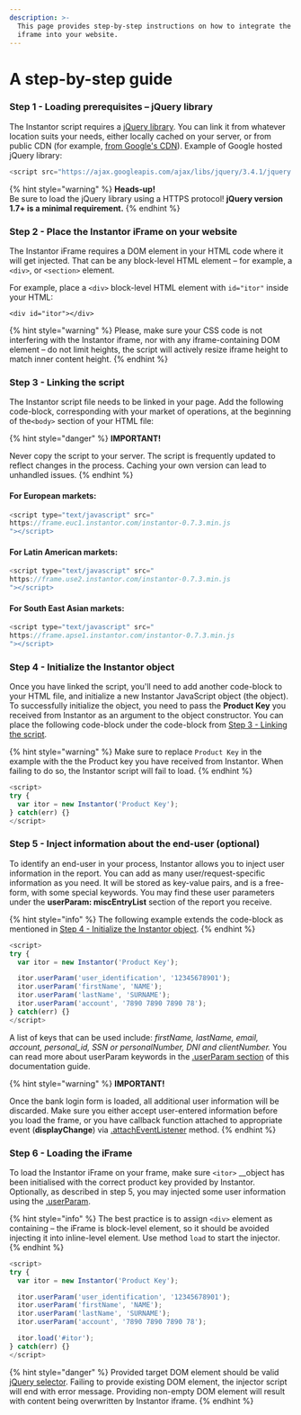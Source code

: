 ```yaml
---
description: >-
  This page provides step-by-step instructions on how to integrate the Instantor
  iframe into your website.
---
```


# A step-by-step guide

### Step 1 - Loading **prerequisites** – jQuery library

The Instantor script requires a [jQuery library](http://jquery.com/). You can link it from whatever location suits your needs, either locally cached on your server, or from public CDN \(for example, [from Google's CDN](https://ajax.googleapis.com/ajax/libs/jquery/1.8.3/jquery.min.js)\). Example of Google hosted jQuery library:

```javascript
<script src="https://ajax.googleapis.com/ajax/libs/jquery/3.4.1/jquery.min.js"></script>
```

{% hint style="warning" %}
**Heads-up!**  
Be sure to load the jQuery library using a HTTPS protocol! **jQuery version 1.7+ is a minimal requirement.** 
{% endhint %}

### Step 2 - **Place the Instantor iFrame on your website**

The Instantor iFrame requires a DOM element in your HTML code where it will get injected. That can be any block-level HTML element – for example, a `<div>`, or `<section>` element. 

For example, place a `<div>` block-level HTML element with  `id="itor"` inside your HTML:

```markup
<div id="itor"></div>
```

{% hint style="warning" %}
Please, make sure your CSS code is not interfering with the Instantor iframe, nor with any iframe-containing DOM element – do not limit heights, the script will actively resize iframe height to match inner content height.
{% endhint %}

### Step 3 - Linking the script

The Instantor script file needs to be linked in your page. Add the following code-block, corresponding with your market of operations, at the beginning of the`<body>` section of your HTML file:

{% hint style="danger" %}
**IMPORTANT!**

Never copy the script to your server. The script is frequently updated to reflect changes in the process. Caching your own version can lead to unhandled issues.
{% endhint %}

#### For European markets:

```javascript
<script type="text/javascript" src="
https://frame.euc1.instantor.com/instantor-0.7.3.min.js
"></script>
```

#### For Latin American markets:

```javascript
<script type="text/javascript" src="
https://frame.use2.instantor.com/instantor-0.7.3.min.js
"></script>
```

#### For South East Asian markets:

```javascript
<script type="text/javascript" src="
https://frame.apse1.instantor.com/instantor-0.7.3.min.js
"></script>
```

### Step 4 - Initialize the Instantor object

Once you have linked the script, you'll need to add another code-block to your HTML file, and initialize a new Instantor JavaScript object \(the object\). To successfully initialize the object, you need to pass the **Product Key** you received from Instantor as an argument to the object constructor. You can place the following code-block under the code-block from [Step 3 - Linking the script]().

{% hint style="warning" %}
Make sure to replace `Product Key` in the example with the the Product key you have received from Instantor. When failing to do so, the Instantor script will fail to load.
{% endhint %}

```javascript
<script>
try {
  var itor = new Instantor('Product Key');
} catch(err) {}
</script>
```

### Step 5 - Inject information about the end-user \(optional\)

To identify an end-user in your process, Instantor allows you to inject user information in the report. You can add as many user/request-specific information as you need. It will be stored as key-value pairs, and is a free-form, with some special keywords. You may find these user parameters under the **userParam: miscEntryList** section of the report you receive.

{% hint style="info" %}
The following example extends the code-block as mentioned in [Step 4 - Initialize the Instantor object]().
{% endhint %}

```javascript
<script>
try {
  var itor = new Instantor('Product Key');

  itor.userParam('user_identification', '12345678901');
  itor.userParam('firstName', 'NAME');
  itor.userParam('lastName', 'SURNAME');
  itor.userParam('account', '7890 7890 7890 78');
} catch(err) {}
</script>
```

A list of keys that can be used include: _firstName, lastName, email, account, personal\_id, SSN or personalNumber, DNI and clientNumber._ You can read more about userParam keywords in the [.userParam section](../javascript-api/.userparam.md) of this documentation guide.

{% hint style="warning" %}
**IMPORTANT!**

Once the bank login form is loaded, all additional user information will be discarded. Make sure you either accept user-entered information before you load the frame, or you have callback function attached to appropriate event \(**displayChange**\) via [.attachEventListener](../javascript-api/.attacheventlistener.md) method.
{% endhint %}

### Step 6 - Loading the iFrame

To load the Instantor iFrame on your frame, make sure `<itor>` __object has been initialised with the correct product key provided by Instantor. Optionally, as described in step 5, you may injected some user information using the [.userParam](../javascript-api/.userparam.md). 

{% hint style="info" %}
The best practice is to assign `<div>` element as containing – the iFrame is block-level element, so it should be avoided injecting it into inline-level element. Use method `load` to start the injector. 
{% endhint %}

```javascript
<script>
try {
  var itor = new Instantor('Product Key');

  itor.userParam('user_identification', '12345678901');
  itor.userParam('firstName', 'NAME');
  itor.userParam('lastName', 'SURNAME');
  itor.userParam('account', '7890 7890 7890 78');

  itor.load('#itor');
} catch(err) {}
</script>
```

{% hint style="danger" %}
Provided target DOM element should be valid [jQuery selector](http://api.jquery.com/category/selectors/). Failing to provide existing DOM element, the injector script will end with error message. Providing non-empty DOM element will result with content being overwritten by Instantor iframe.
{% endhint %}




